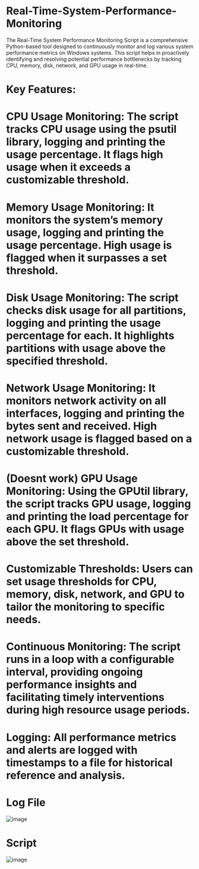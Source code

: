 # Real-Time-System-Performance-Monitoring
The Real-Time System Performance Monitoring Script is a comprehensive Python-based tool designed to continuously monitor and log various system performance metrics on Windows systems. This script helps in proactively identifying and resolving potential performance bottlenecks by tracking CPU, memory, disk, network, and GPU usage in real-time.

# Key Features:

# CPU Usage Monitoring: The script tracks CPU usage using the psutil library, logging and printing the usage percentage. It flags high usage when it exceeds a customizable threshold.
# Memory Usage Monitoring: It monitors the system’s memory usage, logging and printing the usage percentage. High usage is flagged when it surpasses a set threshold.
# Disk Usage Monitoring: The script checks disk usage for all partitions, logging and printing the usage percentage for each. It highlights partitions with usage above the specified threshold.
# Network Usage Monitoring: It monitors network activity on all interfaces, logging and printing the bytes sent and received. High network usage is flagged based on a customizable threshold.
# (Doesnt work) GPU Usage Monitoring: Using the GPUtil library, the script tracks GPU usage, logging and printing the load percentage for each GPU. It flags GPUs with usage above the set threshold.
# Customizable Thresholds: Users can set usage thresholds for CPU, memory, disk, network, and GPU to tailor the monitoring to specific needs.
# Continuous Monitoring: The script runs in a loop with a configurable interval, providing ongoing performance insights and facilitating timely interventions during high resource usage periods.
# Logging: All performance metrics and alerts are logged with timestamps to a file for historical reference and analysis.

# Log File
![image](https://github.com/hadiqHus/Real-Time-System-Performance-Monitoring/assets/64806441/3052b5ca-4807-4465-ad78-b19f62cfd190)

# Script
![image](https://github.com/hadiqHus/Real-Time-System-Performance-Monitoring/assets/64806441/ddaf62b1-10b4-499e-8446-89c7523a8576)

